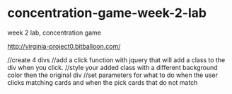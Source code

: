 # concentration-game-week-2-lab
week 2 lab, concentration game

http://virginia-project0.bitballoon.com/

//create 4 divs 
//add a click function with jquery that will add a class to the div when you click. 
//style your added class with a different background color then the original div
//set parameters for what to do when the user clicks matching cards and when the pick cards that do not match